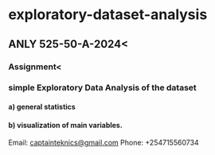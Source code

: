 # exploratory-dataset-analysis
 ##  ANLY 525-50-A-2024&lt;
 ### Assignment&lt;
 ### simple Exploratory Data Analysis of the dataset       
 #### a) general statistics
 ####  b) visualization of main variables.

 Email: captainteknics@gmail.com
 Phone: +254715560734
